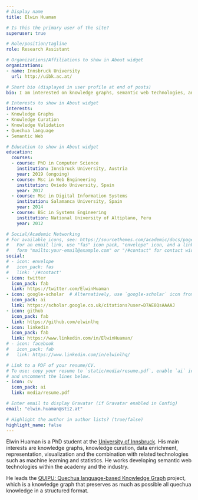 ```yaml
---
# Display name
title: Elwin Huaman

# Is this the primary user of the site?
superuser: true

# Role/position/tagline
role: Research Assistant

# Organizations/Affiliations to show in About widget
organizations:
- name: Innsbruck University
  url: http://uibk.ac.at/

# Short bio (displayed in user profile at end of posts)
bio: I am interested on knowledge graphs, semantic web technologies, and their applications.

# Interests to show in About widget
interests:
- Knowledge Graphs
- Knowledge Curation
- Knowledge Validation
- Quechua language
- Semantic Web

# Education to show in About widget
education:
  courses:
  - course: PhD in Computer Science
    institution: Innsbruck University, Austria
    year: 2019 (ongoing)
  - course: Msc in Web Engineering
    institution: Oviedo University, Spain
    year: 2017
  - course: Msc in Digital Information Systems
    institution: Salamanca University, Spain
    year: 2014
  - course: BSc in Systems Engineering 
    institution: National University of Altiplano, Peru
    year: 2012

# Social/Academic Networking
# For available icons, see: https://sourcethemes.com/academic/docs/page-builder/#icons
#   For an email link, use "fas" icon pack, "envelope" icon, and a link in the
#   form "mailto:your-email@example.com" or "/#contact" for contact widget.
social:
# - icon: envelope
#   icon_pack: fas
#   link: '/#contact'
- icon: twitter
  icon_pack: fab
  link: https://twitter.com/ElwinHuaman
- icon: google-scholar  # Alternatively, use `google-scholar` icon from `ai` icon pack
  icon_pack: ai
  link: https://scholar.google.co.uk/citations?user=D7AE8QsAAAAJ
- icon: github
  icon_pack: fab
  link: https://github.com/elwinlhq
- icon: linkedin
  icon_pack: fab
  link: https://www.linkedin.com/in/ElwinHuaman/
# - icon: facebook
#   icon_pack: fab
#   link: https://www.linkedin.com/in/elwinlhq/

# Link to a PDF of your resume/CV.
# To use: copy your resume to `static/media/resume.pdf`, enable `ai` icons in `params.toml`, 
# and uncomment the lines below.
- icon: cv
  icon_pack: ai
  link: media/resume.pdf

# Enter email to display Gravatar (if Gravatar enabled in Config)
email: "elwin.huaman@sti2.at"

# Highlight the author in author lists? (true/false)
highlight_name: false
---
```


Elwin Huaman is a PhD student at the [University of Innsbruck](http://uibk.ac.at/). His main interests are knowledge graphs, knowledge curation, data enrichment, representation, visualization and the combination with related technologies such as machine learning and statistics. He works developing semantic web technologies within the academy and the industry.

He leads the [QUIPU: Quechua language-based Knowledge Graph](https://elwin.huamanquispe.com/project/quipu/) project, which is a knowledge graph that preserves as much as possible all quechua knowledge in a structured format.
<!-- {{< icon name="download" pack="fas" >}} Download my {{< staticref "media/resume.pdf" "newtab" >}}resumé{{< /staticref >}}. -->